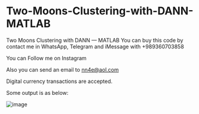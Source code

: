 # Two-Moons-Clustering-with-DANN-MATLAB
Two Moons Clustering with DANN — MATLAB
You can buy this code by contact me in WhatsApp, Telegram and iMessage with +989360703858

You can Follow me on Instagram

Also you can send an email to nn4e@aol.com

Digital currency transactions are accepted.

Some output is as below:

![image](https://github.com/user-attachments/assets/5368add3-1dc1-466c-a5a5-c25b3db24475)
